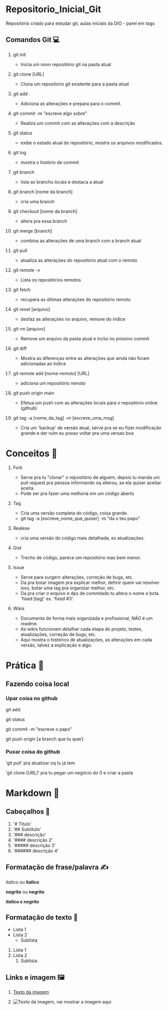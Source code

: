 # Repositorio_Inicial_Git 
Repositório criado para estudar git, aulas iniciais da DIO - parei em tags
<!-- pra botar emogi é Windows + . -->

## Comandos Git 💻

1. git init 
    - Inicia um novo repositório git na pasta atual

2. git clone [URL]
    - Clona um repositório git existente para a pasta atual

3. git add . 
    - Adiciona as alterações e prepara para o commit.

4. git commit -m "escreve algo sobre"
    - Realiza um commit com as alterações com a descrição

5. git status
    - exibe o estado atual do repositório, mostra os arquivos modificados.

6. git log
    - mostra o histório de commit

7. git branch
    - lista as branchs locais e destaca a atual

8. git branch [nome da branch]
    - cria uma branch

9. git checkout [nome da branch]
    - altera pra essa branch

10. git merge [branch]
    - combina as alterações de uma branch com a branch atual

11. git pull
    - atualiza as alterações do repositório atual com o remoto

12. git remote -v
    - Lista os repositórios remotos

13. git fetch
    - recupera as últimas alterações do repositório remoto

14. git reset [arquivo]
    - desfaz as alterações no arquivo, remove do índice

15. git rm [arquivo]
    - Remove um arquivo da pasta atual e inclui no próximo commit

16. git diff
    - Mostra as diferenças entre as alterações que ainda não foram adicionadas ao índice

17. git remote add [nome-remoto] [URL]
    - adiciona um repositório remoto 

18. git push origin main
    - Efetua um push com as alterações locais para o repositório online (github)

19. git tag -a [nome_da_tag] -m [escreve_uma_msg]
    - Cria um 'backup' de versão atual, serve pra se eu fizer modificação grande e der ruim eu posso voltar pra uma versao boa

# Conceitos 📘

1. Fork
    - Serve pra tu "clonar" o repositório de alguém, depois tu manda um pull request pra pessoa informando oq alterou, se ela quiser aceitar aceita.
    - Pode ser pra fazer uma melhoria em um código aberto

2. Tag
    - Cria uma versão completa do código, coisa grande.
    - git tag -a [escreve_nome_que_quiser] -m "da o teu papo"

3. Realese
    - cria uma versão do código mais detalhada, ex atualizações.

4. Gist
    - Trecho de código, parece um repositório mas bem menor.

5. Issue  
    - Serve para surgerir alterações, correção de bugs, etc. 
    - Da pra botar imagem pra explicar melhor, definir quem vai resolver isso, botar uma tag pra organizar melhor, etc.
    - Da pra criar o arquivo e dps de commitado tu altera o nome e bota 'fixed [tag]' ex.  'fixed #3'.

6. Wikis
    - Documenta de forma mais organizada e profissional, NÃO é um readme.
    - As wikis funcionam detalhar cada etapa do projeto, testes, atualizações, correção de bugs, etc.
    - Aqui mostra o histórico de atualizações, as alterações em cada versão, talvez a explicação e algo.

# Prática 🧨

## Fazendo coisa local 

### Upar coisa no github
git add. 

git status

git commit -m "escreve o papo"

git push origin [a branch que tu quer]

### Puxar coisa do github
'git pull' pra atualizar oq tu já tem

'git clone [URL]' pra tu pegar um negócio do 0 e criar a pasta

# Markdown 🦺

## Cabeçalhos 🧠


1. '# Título'
2. '## Subtítulo'
3. '### descrição'
4. '#### descrição 2'
5. '##### descrição 3'
6. '###### descrição 4'


## Formatação de frase/palavra ✍

*italico* ou __italico__

**negrito** ou __negrito__

___italico e negrito___ 

## Formatação de texto 📑

- Lista 1
- Lista 2
    - Sublista

1. Lista 1
2. Lista 2
    1. Sublista

## Links e imagem 🖼

1. [Texto da imagem](https://foundations.projectpythia.org/_images/GitHub-logo.png)

2. ![Texto da imagem, vai mostrar a imagem aqui](https://foundations.projectpythia.org/_images/GitHub-logo.png)
